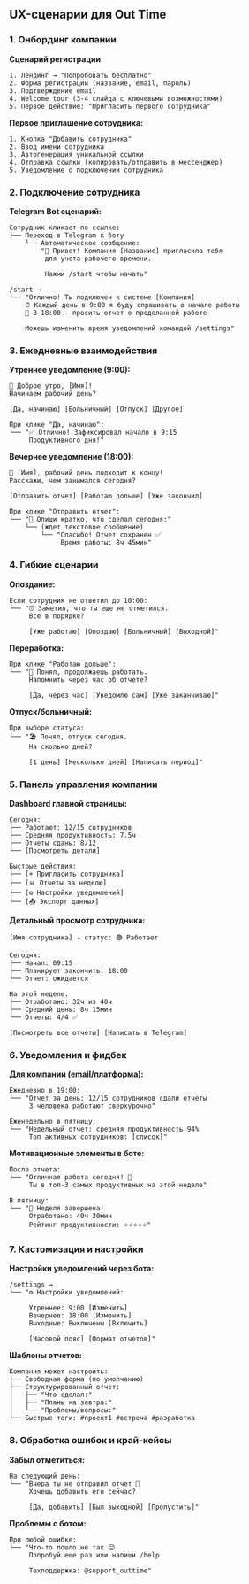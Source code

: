 ## UX-сценарии для Out Time

### 1. Онбординг компании

**Сценарий регистрации:**
```
1. Лендинг → "Попробовать бесплатно"
2. Форма регистрации (название, email, пароль)
3. Подтверждение email
4. Welcome tour (3-4 слайда с ключевыми возможностями)
5. Первое действие: "Пригласить первого сотрудника"
```

**Первое приглашение сотрудника:**
```
1. Кнопка "Добавить сотрудника"
2. Ввод имени сотрудника
3. Автогенерация уникальной ссылки
4. Отправка ссылки (копировать/отправить в мессенджер)
5. Уведомление о подключении сотрудника
```

### 2. Подключение сотрудника

**Telegram Bot сценарий:**
```
Сотрудник кликает по ссылке:
└── Переход в Telegram к боту
    └── Автоматическое сообщение:
        "👋 Привет! Компания [Название] пригласила тебя 
         для учета рабочего времени.
         
         Нажми /start чтобы начать"
         
/start →
└── "Отлично! Ты подключен к системе [Компания]
    ⏰ Каждый день в 9:00 я буду спрашивать о начале работы
    📝 В 18:00 - просить отчет о проделанной работе
    
    Можешь изменить время уведомлений командой /settings"
```

### 3. Ежедневные взаимодействия

**Утреннее уведомление (9:00):**
```
🌅 Доброе утро, [Имя]!
Начинаем рабочий день?

[Да, начинаю] [Больничный] [Отпуск] [Другое]

При клике "Да, начинаю":
└── "✅ Отлично! Зафиксировал начало в 9:15
     Продуктивного дня!"
```

**Вечернее уведомление (18:00):**
```
🌆 [Имя], рабочий день подходит к концу!
Расскажи, чем занимался сегодня?

[Отправить отчет] [Работаю дольше] [Уже закончил]

При клике "Отправить отчет":
└── "📝 Опиши кратко, что сделал сегодня:"
    └── (ждет текстовое сообщение)
        └── "Спасибо! Отчет сохранен ✅
             Время работы: 8ч 45мин"
```

### 4. Гибкие сценарии

**Опоздание:**
```
Если сотрудник не ответил до 10:00:
└── "⏰ Заметил, что ты еще не отметился.
     Все в порядке?
     
     [Уже работаю] [Опоздаю] [Больничный] [Выходной]"
```

**Переработка:**
```
При клике "Работаю дольше":
└── "💪 Понял, продолжаешь работать.
     Напомнить через час об отчете?
     
     [Да, через час] [Уведомлю сам] [Уже заканчиваю]"
```

**Отпуск/больничный:**
```
При выборе статуса:
└── "🏖️ Понял, отпуск сегодня.
     На сколько дней?
     
     [1 день] [Несколько дней] [Написать период]"
```

### 5. Панель управления компании

**Dashboard главной страницы:**
```
Сегодня:
├── Работают: 12/15 сотрудников
├── Средняя продуктивность: 7.5ч
├── Отчеты сданы: 8/12
└── [Посмотреть детали]

Быстрые действия:
├── [+ Пригласить сотрудника]
├── [📊 Отчеты за неделю]
├── [⚙️ Настройки уведомлений]
└── [📤 Экспорт данных]
```

**Детальный просмотр сотрудника:**
```
[Имя сотрудника] - статус: 🟢 Работает

Сегодня:
├── Начал: 09:15
├── Планирует закончить: 18:00
└── Отчет: ожидается

На этой неделе:
├── Отработано: 32ч из 40ч
├── Средний день: 8ч 15мин
└── Отчеты: 4/4 ✅

[Посмотреть все отчеты] [Написать в Telegram]
```

### 6. Уведомления и фидбек

**Для компании (email/платформа):**
```
Ежедневно в 19:00:
└── "Отчет за день: 12/15 сотрудников сдали отчеты
     3 человека работают сверхурочно"

Еженедельно в пятницу:
└── "Недельный отчет: средняя продуктивность 94%
     Топ активных сотрудников: [список]"
```

**Мотивационные элементы в боте:**
```
После отчета:
└── "Отличная работа сегодня! 💪
     Ты в топ-3 самых продуктивных на этой неделе"

В пятницу:
└── "🎉 Неделя завершена!
     Отработано: 40ч 30мин
     Рейтинг продуктивности: ⭐⭐⭐⭐⭐"
```

### 7. Кастомизация и настройки

**Настройки уведомлений через бота:**
```
/settings →
└── "⚙️ Настройки уведомлений:
     
     Утреннее: 9:00 [Изменить]
     Вечернее: 18:00 [Изменить]
     Выходные: Выключены [Включить]
     
     [Часовой пояс] [Формат отчетов]"
```

**Шаблоны отчетов:**
```
Компания может настроить:
├── Свободная форма (по умолчанию)
├── Структурированный отчет:
│   ├── "Что сделал:"
│   ├── "Планы на завтра:"
│   └── "Проблемы/вопросы:"
└── Быстрые теги: #проект1 #встреча #разработка
```

### 8. Обработка ошибок и край-кейсы

**Забыл отметиться:**
```
На следующий день:
└── "Вчера ты не отправил отчет 🤔
     Хочешь добавить его сейчас?
     
     [Да, добавить] [Был выходной] [Пропустить]"
```

**Проблемы с ботом:**
```
При любой ошибке:
└── "Что-то пошло не так 😔
     Попробуй еще раз или напиши /help
     
     Техподдержка: @support_outtime"
```